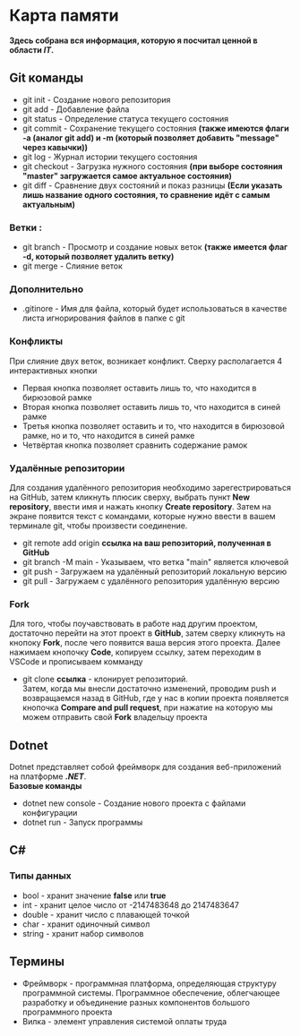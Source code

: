 # Карта памяти
**Здесь собрана вся информация, которую я посчитал ценной в области _IT_.**

## Git команды
* git init - Создание нового репозитория
* git add - Добавление файла
* git status - Определение статуса текущего состояния
* git commit - Сохранение текущего состояния **(также имеются флаги -a (аналог git add) и -m (который позволяет добавить "message" через кавычки))**
* git log - Журнал истории текущего состояния
* git checkout - Загрузка нужного состояния **(при выборе состояния "master" загружается самое актуальное состояния)**
* git diff - Сравнение двух состояний и показ разницы **(Если указать лишь название одного состояния, то сравнение идёт с самым актуальным)**
### Ветки :
* git branch - Просмотр и создание новых веток **(также имеется флаг -d, который позволяет удалить ветку)**
* git merge - Слияние веток
### Дополнительно
* .gitinore - Имя для файла, который будет использоваться в качестве листа игнорирования файлов в папке с git
### Конфликты
При слияние двух веток, возникает конфликт.
Сверху располагается 4 интерактивных кнопки
* Первая кнопка позволяет оставить лишь то, что находится в бирюзовой рамке
* Вторая кнопка позволяет оставить лишь то, что находится в синей рамке
* Третья кнопка позволяет оставить и то, что находится в бирюзовой рамке, но и то, что находится в синей рамке
* Четвёртая кнопка позволяет сравнить содержание рамок
### Удалённые репозитории
Для создания удалённого репозитория необходимо зарегестрироваться на GitHub, затем кликнуть плюсик сверху, выбрать пункт **New repository**, ввести имя и нажать кнопку **Create repository**. Затем на экране появится текст с командами, которые нужно ввести в вашем терминале git, чтобы произвести соединение.
* git remote add origin **ссылка на ваш репозиторий, полученная в GitHub**
* git branch -M main - Указываем, что ветка "main" является ключевой
* git push - Загружаем на удалённый репозиторий локальную версию
* git pull - Загружаем с удалённого репозитория удалённую версию
### Fork 
Для того, чтобы поучавствовать в работе над другим проектом, достаточно перейти на этот проект в **GitHub**, затем сверху кликнуть на кнопоку **Fork**, после чего появится ваша версия этого проекта. Далее нажимаем кнопочку **Code**, копируем ссылку, затем переходим в VSCode и прописываем комманду
* git clone **ссылка** - клонирует репозиторий.     
Затем, когда мы внесли достаточно изменений, проводим push и возвращаемся назад в GitHub, где у нас в копии проекта появляется кнопочка **Compare and pull request**, при нажатие на которую мы можем отправить свой **Fork** владельцу проекта

## Dotnet
Dotnet представляет собой фреймворк для создания веб-приложений на платформе _**.NET**_.  
**Базовые команды**
* dotnet new console - Создание нового проекта с файлами конфигурации
* dotnet run - Запуск программы

## C#
### Типы данных
* bool - хранит значение **false** или **true**
* int - хранит целое число от -2147483648 до 2147483647
* double - хранит число с плавающей точкой
* char - хранит одиночный символ
* string - хранит набор символов

## Термины
* Фреймворк - программная платформа, определяющая структуру программной системы. Программное обеспечение, облегчающее разработку и объединение разных компонентов большого программного проекта
* Вилка - элемент управления системой оплаты труда